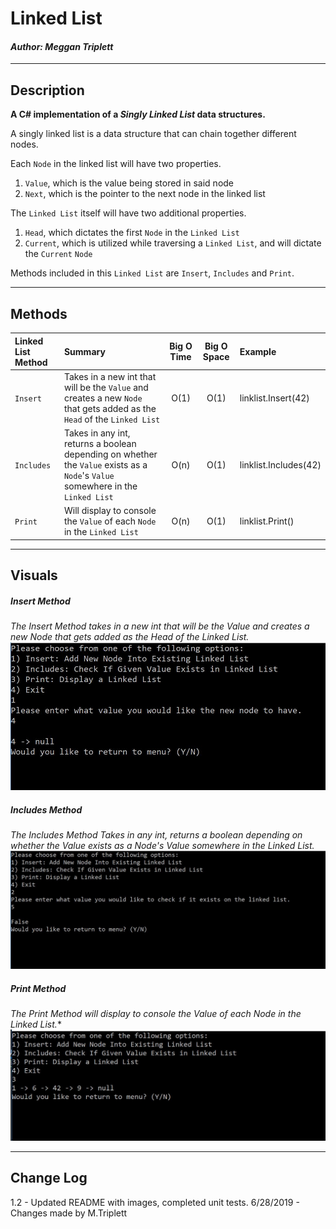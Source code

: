 ﻿# Linked List
#### *Author: Meggan Triplett*

------------------------------

## Description

**A C# implementation of a *Singly Linked List* data structures.**

A singly linked list is a data structure that can chain together different nodes.

Each `Node` in the linked list will have two properties.
1. `Value`, which is the value being stored in said node
2. `Next`, which is the pointer to the next node in the linked list

The `Linked List` itself will have two additional properties.
1. `Head`, which dictates the first `Node` in the `Linked List`
2. `Current`, which is utilized while traversing a `Linked List`, and will dictate the `Current` `Node`

Methods included in this `Linked List` are `Insert`, `Includes` and `Print`.

------------------------------

## Methods

| Linked List Method | Summary | Big O Time | Big O Space | Example | 
| :----------- | :----------- | :-------------: | :-------------: | :----------- |
| `Insert` | Takes in a new int that will be the `Value` and creates a new `Node` that gets added as the `Head` of the `Linked List` | O(1) | O(1) | linklist.Insert(42) |
| `Includes` | Takes in any int, returns a boolean depending on whether the `Value` exists as a `Node`'s `Value` somewhere in the `Linked List` | O(n) | O(1) | linklist.Includes(42) |
| `Print` | Will display to console the `Value` of each `Node` in the `Linked List` | O(n) | O(1) | linklist.Print() |

------------------------------

## Visuals

##### Insert Method
*The Insert Method takes in a new int that will be the Value and creates a new Node that gets added as the Head 
of the Linked List.*
![Linked List Insert Method Example](https://github.com/Meggan-Triplett/dotnet-data-structures-algorithms/blob/master/assets/LinkedList-InsertMethodExample.JPG?raw=true)

##### Includes Method
*The Includes Method Takes in any int, returns a boolean depending on whether the Value exists as a Node's Value 
somewhere in the Linked List.*
![Linked List Includes Method Example](https://github.com/Meggan-Triplett/dotnet-data-structures-algorithms/blob/master/assets/LinkedList-IncludesMethodExample.JPG?raw=true)

##### Print Method
*The Print Method will display to console the Value of each Node in the Linked List.**
![Linked List Print Method Example](https://github.com/Meggan-Triplett/dotnet-data-structures-algorithms/blob/master/assets/LinkedList-PrintMethodExample.JPG?raw=true)


------------------------------

## Change Log
1.2 - Updated README with images, completed unit tests. 6/28/2019 - Changes made by M.Triplett

